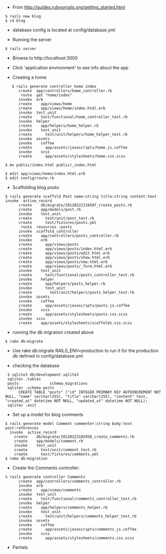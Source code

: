  * From http://guides.rubyonrails.org/getting_started.html

~~~
$ rails new blog
$ cd blog
~~~

 * database config is located at config/database.yml

 * Running the server

 ~~~
 $ rails server
 ~~~
  
   * Browse to http://localhost:3000
   * Click 'application environment' to see info about the app

  
 * Creating a home

~~~
   $ rails generate controller home index
      create  app/controllers/home_controller.rb
       route  get "home/index"
      invoke  erb
      create    app/views/home
      create    app/views/home/index.html.erb
      invoke  test_unit
      create    test/functional/home_controller_test.rb
      invoke  helper
      create    app/helpers/home_helper.rb
      invoke    test_unit
      create      test/unit/helpers/home_helper_test.rb
      invoke  assets
      invoke    coffee
      create      app/assets/javascripts/home.js.coffee
      invoke    scss
      create      app/assets/stylesheets/home.css.scss
~~~

~~~
$ mv public/index.html public/_index.html
~~~

~~~
$ edit app/views/home/index.html.erb
$ edit config/route.rb
~~~

 * Scaffolding blog posts:

~~~
$ rails generate scaffold Post name:string title:string content:text 
invoke  active_record
      create    db/migrate/20120222134507_create_posts.rb
      create    app/models/post.rb
      invoke    test_unit
      create      test/unit/post_test.rb
      create      test/fixtures/posts.yml
       route  resources :posts
      invoke  scaffold_controller
      create    app/controllers/posts_controller.rb
      invoke    erb
      create      app/views/posts
      create      app/views/posts/index.html.erb
      create      app/views/posts/edit.html.erb
      create      app/views/posts/show.html.erb
      create      app/views/posts/new.html.erb
      create      app/views/posts/_form.html.erb
      invoke    test_unit
      create      test/functional/posts_controller_test.rb
      invoke    helper
      create      app/helpers/posts_helper.rb
      invoke      test_unit
      create        test/unit/helpers/posts_helper_test.rb
      invoke  assets
      invoke    coffee
      create      app/assets/javascripts/posts.js.coffee
      invoke    scss
      create      app/assets/stylesheets/posts.css.scss
      invoke  scss
      create    app/assets/stylesheets/scaffolds.css.scss
~~~
 
 * running the db migration created above

~~~
$ rake db:migrate
~~~

  * Use rake db:migrate RAILS_ENV=production to run it for the production db defined in config/database.yml

  * checking the database
~~~
 $ sqlite3 db/development.sqlite3
 sqlite> .tables
 posts              schema_migrations
 sqlite> .schema posts
      CREATE TABLE "posts" ("id" INTEGER PRIMARY KEY AUTOINCREMENT NOT NULL, "name" varchar(255), "title" varchar(255), "content" text, "created_at" datetime NOT NULL, "updated_at" datetime NOT NULL);
 sqlite> .exit
 ~~~

  * Set up a model for blog comments

  ~~~
  $ rails generate model Comment commenter:string body:text post:references
    invoke  active_record
      create    db/migrate/20120223102958_create_comments.rb
      create    app/models/comment.rb
      invoke    test_unit
      create      test/unit/comment_test.rb
      create      test/fixtures/comments.yml
  $ rake db:migration
  ~~~



* Create the Comments controller:

~~~
% rails generate controller Comments
      create  app/controllers/comments_controller.rb
      invoke  erb
      create    app/views/comments
      invoke  test_unit
      create    test/functional/comments_controller_test.rb
      invoke  helper
      create    app/helpers/comments_helper.rb
      invoke    test_unit
      create      test/unit/helpers/comments_helper_test.rb
      invoke  assets
      invoke    coffee
      create      app/assets/javascripts/comments.js.coffee
      invoke    scss
      create      app/assets/stylesheets/comments.css.scss
~~~


 * Partials

 
